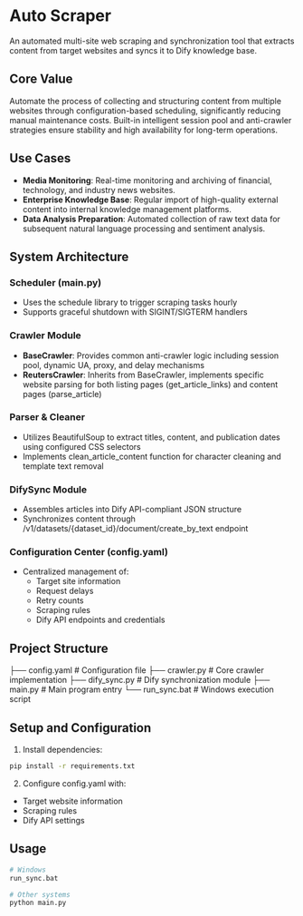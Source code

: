 # Auto Scraper

An automated multi-site web scraping and synchronization tool that extracts content from target websites and syncs it to Dify knowledge base.

## Core Value

Automate the process of collecting and structuring content from multiple websites through configuration-based scheduling, significantly reducing manual maintenance costs. Built-in intelligent session pool and anti-crawler strategies ensure stability and high availability for long-term operations.

## Use Cases

- **Media Monitoring**: Real-time monitoring and archiving of financial, technology, and industry news websites.
- **Enterprise Knowledge Base**: Regular import of high-quality external content into internal knowledge management platforms.
- **Data Analysis Preparation**: Automated collection of raw text data for subsequent natural language processing and sentiment analysis.

## System Architecture

### Scheduler (main.py)
- Uses the schedule library to trigger scraping tasks hourly
- Supports graceful shutdown with SIGINT/SIGTERM handlers

### Crawler Module
- **BaseCrawler**: Provides common anti-crawler logic including session pool, dynamic UA, proxy, and delay mechanisms
- **ReutersCrawler**: Inherits from BaseCrawler, implements specific website parsing for both listing pages (get_article_links) and content pages (parse_article)

### Parser & Cleaner
- Utilizes BeautifulSoup to extract titles, content, and publication dates using configured CSS selectors
- Implements clean_article_content function for character cleaning and template text removal

### DifySync Module
- Assembles articles into Dify API-compliant JSON structure
- Synchronizes content through /v1/datasets/{dataset_id}/document/create_by_text endpoint

### Configuration Center (config.yaml)
- Centralized management of:
  - Target site information
  - Request delays
  - Retry counts
  - Scraping rules
  - Dify API endpoints and credentials

## Project Structure
├── config.yaml         # Configuration file
├── crawler.py         # Core crawler implementation
├── dify_sync.py       # Dify synchronization module
├── main.py           # Main program entry
└── run_sync.bat      # Windows execution script


## Setup and Configuration

1. Install dependencies:
```bash
pip install -r requirements.txt
```
2. Configure config.yaml with:
- Target website information
- Scraping rules
- Dify API settings


## Usage

```bash
# Windows
run_sync.bat

# Other systems
python main.py
```